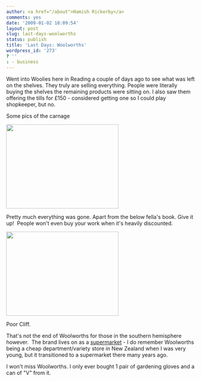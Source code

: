 ```yaml
---
author: <a href="/about">Hamish Rickerby</a>
comments: yes
date: '2009-01-02 18:09:54'
layout: post
slug: last-days-woolworths
status: publish
title: 'Last Days: Woolworths'
wordpress_id: '273'
? ''
: - business
---
```


Went into Woolies here in Reading a couple of days ago to see what was left on the shelves. They truly are selling everything. People were literally buying the shelves the remaining products were sitting on. I also saw them offering the tills for £150 - considered getting one so I could play shopkeeper, but no.

Some pics of the carnage

<a href="http://hamishrickerby.com/wp-content/uploads/2009/01/img_0005.jpg"><img class="alignnone size-medium wp-image-275" title="Bare as Mother Hubbards cupboards" src="http://hamishrickerby.com/wp-content/uploads/2009/01/img_0005-300x225.jpg" alt="" width="300" height="225" /></a>

Pretty much everything was gone. Apart from the below fella's book. Give it up!  People won't even buy your work when it's heavily discounted.

<a href="http://hamishrickerby.com/wp-content/uploads/2009/01/img_0004.jpg"><img class="alignnone size-medium wp-image-274" title="No love for Cliff" src="http://hamishrickerby.com/wp-content/uploads/2009/01/img_0004-300x225.jpg" alt="" width="300" height="225" /></a>

Poor Cliff.

That's not the end of Woolworths for those in the southern hemisphere however.  The brand lives on as a <a href="http://woolworths.co.nz" target="_blank">supermarket</a> - I do remember Woolworths being a cheap department/variety store in New Zealand when I was very young, but it transitioned to a supermarket there many years ago.

I won't miss Woolworths. I only ever bought 1 pair of gardening gloves and a can of "V" from it.